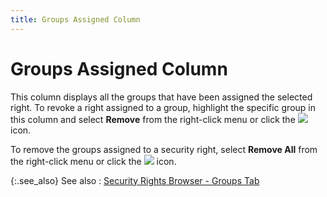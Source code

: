 ```yaml
---
title: Groups Assigned Column
---
```


# Groups Assigned Column


This column displays all the groups that have been assigned the selected  right. To revoke a right assigned to a group, highlight the specific group  in this column and select **Remove**  from the right-click menu or click the ![]({{site.sc_baseurl}}/img/setup_move_right.gif) icon.


To remove the groups assigned to a security right, select **Remove 
 All** from the right-click menu or click the ![]({{site.sc_baseurl}}/img/setup_moveall_right.gif) icon.


{:.see_also}
See also
: [Security Rights Browser - Groups Tab]({{site.sc_baseurl}}/misc/security_rights_groups_dialog_box.html)
